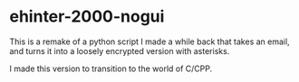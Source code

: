 # ehinter-2000-nogui
This is a remake of a python script I made a while back that takes an email, and turns it into a loosely encrypted version with asterisks.

I made this version to transition to the world of C/CPP.
